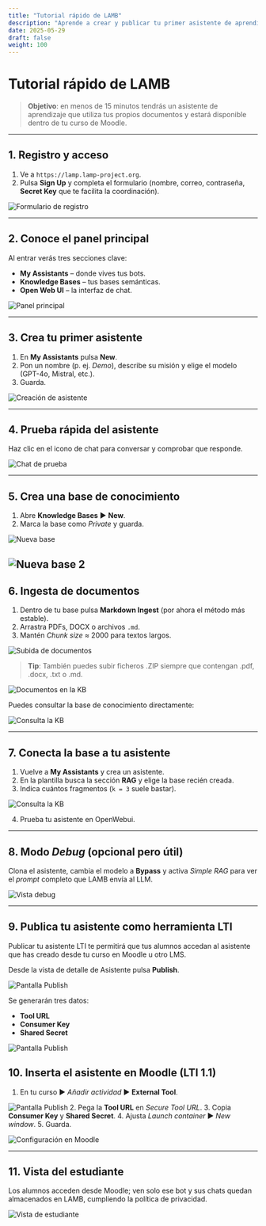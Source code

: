 ```yaml
---
title: "Tutorial rápido de LAMB"
description: "Aprende a crear y publicar tu primer asistente de aprendizaje en menos de 15 minutos"
date: 2025-05-29
draft: false
weight: 100
---
```


# Tutorial rápido de **LAMB**

> **Objetivo**: en menos de 15 minutos tendrás un asistente de aprendizaje que utiliza tus propios documentos y estará disponible dentro de tu curso de Moodle.

---

## 1. Registro y acceso

1. Ve a `https://lamp.lamp-project.org`.
2. Pulsa **Sign Up** y completa el formulario (nombre, correo, contraseña, **Secret Key** que te facilita la coordinación).

![Formulario de registro](../images/screenshots/frame_0005.png)

---

## 2. Conoce el panel principal

Al entrar verás tres secciones clave:

* **My Assistants** – donde vives tus bots.
* **Knowledge Bases** – tus bases semánticas.
* **Open Web UI** – la interfaz de chat.

![Panel principal](../images/screenshots/frame_0008.png)

---

## 3. Crea tu primer asistente

1. En **My Assistants** pulsa **New**.
2. Pon un nombre (p. ej. *Demo*), describe su misión y elige el modelo (GPT-4o, Mistral, etc.).
3. Guarda.

![Creación de asistente](../images/screenshots/frame_0009.png)

---

## 4. Prueba rápida del asistente

Haz clic en el icono de chat para conversar y comprobar que responde.

![Chat de prueba](../images/screenshots/frame_0017.png)

---

## 5. Crea una base de conocimiento

1. Abre **Knowledge Bases** ► **New**.
2. Marca la base como *Private* y guarda.

![Nueva base](../images/screenshots/frame_0020.png)

![Nueva base 2](../images/screenshots/frame_0019.png)
---

## 6. Ingesta de documentos

1. Dentro de tu base pulsa **Markdown Ingest** (por ahora el método más estable).
2. Arrastra PDFs, DOCX o archivos `.md`.
3. Mantén *Chunk size* ≈ 2000 para textos largos.

![Subida de documentos](../images/screenshots/frame_0033.png)

> **Tip**: También puedes subir ficheros .ZIP siempre que contengan .pdf, .docx, .txt o .md.

![Documentos en la KB](../images/screenshots/frame_0036.png)

Puedes consultar la base de conocimiento directamente:

![Consulta la KB](../images/screenshots/frame_0030.png)


---

## 7. Conecta la base a tu asistente

1. Vuelve a **My Assistants** y crea un asistente.
2. En la plantilla busca la sección **RAG** y elige la base recién creada.
3. Indica cuántos fragmentos (`k = 3` suele bastar).

![Consulta la KB](../images/screenshots/frame_0043.png)

4. Prueba tu asistente en OpenWebui. 

---

## 8. Modo *Debug* (opcional pero útil)

Clona el asistente, cambia el modelo a **Bypass** y activa *Simple RAG* para ver el *prompt* completo que LAMB envía al LLM.

![Vista debug](../images/screenshots/frame_0076.png)

---

## 9. Publica tu asistente como herramienta LTI

Publicar tu asistente LTI te permitirá que tus alumnos accedan al asistente que has creado desde tu curso en Moodle u otro LMS.

Desde la vista de detalle de Asistente pulsa **Publish**.

![Pantalla Publish](../images/screenshots/frame_0080.png)

Se generarán tres datos:
* **Tool URL**
* **Consumer Key**
* **Shared Secret**

![Pantalla Publish](../images/screenshots/frame_0081.png)



## 10. Inserta el asistente en Moodle (LTI 1.1)

1. En tu curso ► *Añadir actividad* ► **External Tool**.

![Pantalla Publish](../images/screenshots/frame_0089.png)
2. Pega la **Tool URL** en *Secure Tool URL*.
3. Copia **Consumer Key** y **Shared Secret**.
4. Ajusta *Launch container* ► *New window*.
5. Guarda.

![Configuración en Moodle](../images/screenshots/frame_0090.png)

---

## 11. Vista del estudiante

Los alumnos acceden desde Moodle; ven solo ese bot y sus chats quedan almacenados en LAMB, cumpliendo la política de privacidad.

![Vista de estudiante](../images/screenshots/frame_0091.png)

